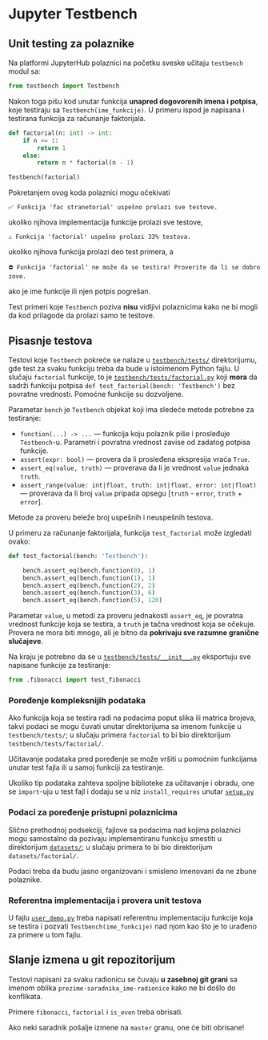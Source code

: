 # Jupyter Testbench

## Unit testing za polaznike

Na platformi JupyterHub polaznici na početku sveske učitaju `testbench` modul sa:
```py
from testbench import Testbench
```
Nakon toga pišu kod unutar funkcija **unapred dogovorenih imena i potpisa**, koje testiraju sa `Testbench(ime_funkcije)`. U primeru ispod je napisana i testirana funkcija za računanje faktorijala.

```py
def factorial(n: int) -> int:
    if n <= 1:
        return 1
    else:
        return n * factorial(n - 1)

Testbench(factorial)
```

Pokretanjem ovog koda polaznici mogu očekivati 
```
✅ Funkcija 'fac stranetorial' uspešno prolazi sve testove.
```
ukoliko njihova implementacija funkcije prolazi sve testove,
```
⚠️ Funkcija 'factorial' uspešno prolazi 33% testova.
```
ukoliko njihova funkcija prolazi deo test primera, a
```
⛔ Funkcija 'factorial' ne može da se testira! Proverite da li se dobro zove.
```
ako je ime funkcije ili njen potpis pogrešan.

Test primeri koje `Testbench` poziva **nisu** vidljivi polaznicima kako ne bi mogli da kod prilagode da prolazi samo te testove.

## Pisasnje testova

Testovi koje `Testbench` pokreće se nalaze u [`testbench/tests/`](./testbench/tests/) direktorijumu, gde test za svaku funkciju treba da bude u istoimenom Python fajlu. U slučaju `factorial` funkcije, to je [`testbench/tests/factorial.py`](./testbench/tests/factorial.py) koji **mora** da sadrži funkciju potpisa `def test_factorial(bench: 'Testbench')` bez povratne vrednosti. Pomoćne funkcije su dozvoljene.

Parametar `bench` je `Testbench` objekat koji ima sledeće metode potrebne za testiranje:

- `function(...) -> ...` — funkcija koju polaznik piše i prosleđuje `Testbench`-u. Parametri i povratna vrednost zavise od zadatog potpisa funkcije.
- `assert(expr: bool)` — provera da li prosleđena ekspresija vraća `True`.
- `assert_eq(value, truth)` — proverava da li je vrednost `value` jednaka `truth`.
- `assert_range(value: int|float, truth: int|float, error: int|float)` — proverava da li broj `value` pripada opsegu [`truth` - `error`, `truth` + `error`].

Metode za proveru beleže broj uspešnih i neuspešnih testova.

U primeru za računanje faktorijala, funkcija `test_factorial` može izgledati ovako:
```py
def test_factorial(bench: 'Testbench'):

    bench.assert_eq(bench.function(0), 1)
    bench.assert_eq(bench.function(1), 1)
    bench.assert_eq(bench.function(2), 2)
    bench.assert_eq(bench.function(3), 6)
    bench.assert_eq(bench.function(5), 120)
```

Parametar `value`, u metodi za proveru jednakosti `assert_eq`, је povratna vrednost funkcije koja se testira, a `truth` je tačna vrednost koja se očekuje. Provera ne mora biti mnogo, ali je bitno da **pokrivaju sve razumne granične slučajeve**.

Na kraju je potrebno da se u [ `testbench/tests/__init__.py`](./testbench/tests/__init__.py) eksportuju sve napisane funkcije za testiranje:
```py
from .fibonacci import test_fibonacci
```

### Poređenje kompleksnijih podataka

Ako funkcija koja se testira radi na podacima poput slika ili matrica brojeva, takvi podaci se mogu čuvati unutar direktorijuma sa imenom funkcije u `testbench/tests/`; u slučaju primera `factorial` to bi bio direktorijum `testbench/tests/factorial/`.

Učitavanje podataka pred poređenje se može vršiti u pomoćnim funkcijama unutar test fajla ili u samoj funkciji za testiranje.

Ukoliko tip podataka zahteva spoljne biblioteke za učitavanje i obradu, one se `import`-uju u test fajl i dodaju se u niz `install_requires` unutar [`setup.py`](./setup.py)

### Podaci za poređenje pristupni polaznicima

Slično prethodnoj podsekciji, fajlove sa podacima nad kojima polaznici mogu samostalno da pozivaju implementiranu funkciju smestiti u direktorijum [`datasets/`](./datasets/); u slučaju primera to bi bio direktorijum `datasets/factorial/`.

Podaci treba da budu jasno organizovani i smisleno imenovani da ne zbune polaznike.

### Referentna implementacija i provera unit testova

U fajlu [`user_demo.py`](./user_demo.py) treba napisati referentnu implementaciju funkcije koja se testira i pozvati `Testbench(ime_funkcije)` nad njom kao što je to urađeno za primere u tom fajlu.

## Slanje izmena u git repozitorijum

Testovi napisani za svaku radionicu se čuvaju **u zasebnoj git grani** sa imenom oblika `prezime-saradnika_ime-radionice` kako ne bi došlo do konflikata.

Primere `fibonacci`, `factorial` i `is_even` treba obrisati.

Ako neki saradnik pošalje izmene na `master` granu, one će biti obrisane!
